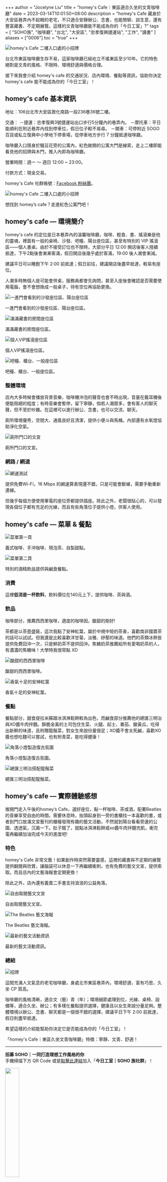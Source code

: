 +++
author = "Jocelyne Liu"
title = "homey's Cafe｜東區適合久坐的文青咖啡廳"
date = 2023-03-14T10:01:50+08:00
description = "homey's Cafe 藏身於大安區巷弄內不起眼的老宅，不只適合安靜辦公、念書，也能閒聊、談生意，還有豐富藏書、不定期展覽。這樣的文青咖啡廳能不能成為你的「今日工室」?"
tags = [
    "SOHO族",
    "咖啡廳",
    "台北",
    "大安區",
    "忠孝復興捷運站",
    "工作",
    "讀書"
]
aliases = ["0006"]
toc = "true"
+++

<img src="1.jpg" alt="homey's Cafe 二樓入口處的小招牌" lazyload />

台北市東區咖啡廳生存不易，這家咖啡廳已經屹立不搖東區至少10年。它的特色絕對是文青的風格、不限時、環境舒適與價格合理。

接下來我會介紹 homey's cafe 的交通狀況、店內環境、餐點等資訊，協助你決定 homey's cafe 能不能成為你的「今日工室」！

## homey's cafe 基本資訊

地址：106台北市大安區敦化南路一段236巷36號二樓。

交通：
－捷運：忠孝復興3號捷運站出口步行5分鐘內的巷弄內。
－摩托車：平日能順利在附近巷弄內找到停車位，假日位子較不易尋。
－開車：可停附近 SOGO 百貨或私立復興中小學地下停車場，從停車地方步行 7 分鐘抵達咖啡廳。

咖啡廳入口隱身於騷豆花旁的公寓內，紅色敞開的公寓大門是線索，走上二樓即能看見他的招牌與木門，推入內即為咖啡廳。

營業時間：週一 ～ 週日 12:00 ~ 23:00。

付款方式：現金交易。

homey's Cafe 社群帳號：[Facebook 粉絲團](https://www.facebook.com/homeyscafe/?locale=zh_TW)。

<img src="2.jpg" alt="homey's Cafe 二樓入口處的小招牌" lazyload />

想找到 homey’s cafe？走進紅色公寓門吧！

## homey's cafe — 環境簡介

homey's cafe 的定位是日本巷弄內的溫馨咖啡廳，咖啡、輕食、書、搖滾樂是他的靈魂，裡面有一般的桌椅、沙發、吧檯、陽台座位區，甚至有特別的 VIP 搖滾區——個人書桌。由於不接受訂位也不限時，大部分平日 12:00 開店後客人陸續抵達，下午2點後會漸漸客滿，假日開店後幾乎處於客滿，19:00 後人潮會漸減。

建議平日可以睡飽下午 2:00 前抵達；假日前往，建議開店後盡早抵達，較易有座位。

人潮多時無個人座可能會併桌，服務員都會先詢問，甚至入座後會確認是否需要使用電腦，會不會想換成一般桌子，待有空位再協助更換。

<img src="3.jpg" alt="一進門會看到的沙發座位區、陽台座位區" lazyload />

一進門會看到的沙發座位區、陽台座位區。

<img src="4.jpg" alt="滿滿藏書的房間座位區" lazyload />

滿滿藏書的房間座位區。

<img src="5.jpg" alt="個人VIP搖滾座位區" lazyload />

個人VIP搖滾座位區。

<img src="6.jpg" alt="吧檯、櫃台、一般座位區" lazyload />

吧檯、櫃台、一般座位區。

### 整體環境

店內大多時候會播放背景音樂，咖啡機沖泡的聲音也會不時出現，音量在戴耳機後便能阻絕的程度；有時音樂會暫停，留下寧靜，倘若人潮眾多，會有客人的聊天聲，但不至於吵雜。在這裡可以進行辦公、念書，也可以交流、聊天。

廁所環境優秀，空間大、通風良好且清潔，提供小便斗與馬桶。內部還有水氧燈協助淨化空氣。

<img src="8.jpg" alt="廁所門口的文宣" lazyload />

廁所門口的文宣。

### 網路 / 網速

<img src="7.png" alt="網速測試" lazyload />

提供免費Wi-Fi，16 Mbps 的網速算表現還不錯，只是可能會斷線，需要手動重新連線。

但幾乎每個方便使用筆電的座位旁都提供插座。除此之外，老闆很貼心的，可以發現各個位子都有充足的光線，而且有些角落位子提供小燈，供客人使用。

## homey's cafe — 菜單 & 餐點

<img src="9.jpg" alt="菜單第一頁" lazyload />

義式咖啡、手沖咖啡、現泡茶、自製甜點。

<img src="10.jpg" alt="菜單第二頁" lazyload />

特別的酒精飲品提供與鹹食餐點。

### 消費

這裡**低消是一杯飲料**，飲料價位在140元上下，提供咖啡、茶與酒。

### 飲品

咖啡部分，推薦西西里咖啡，適度的咖啡因，酸甜的剛好!

茶都是以茶壺盛裝，這次我點了安神紅葉，屬於中規中矩的茶香，喜歡南非國寶茶的話可以試試。但我還是比較喜歡洋甘菊，淡雅、紓壓的味道。他們的茶類冰熱皆提供免費回沖一次，只是鮮奶茶不提供回沖。焦糖奶茶推薦給所有愛喝奶茶的人，有濃濃的焦糖味！大學時我很常點 XD

<img src="12.jpg" alt="酸甜的西西里咖啡" lazyload />

酸甜的西西里咖啡。

<img src="13.jpg" alt="香氣十足的安神紅葉" lazyload />

香氣十足的安神紅葉。

### 餐點

餐點部分，甜食提拉米蘇跟冰淇淋鬆餅較為出色，而鹹食部分推薦他的總匯三明治與XO醬牛肉拌麵。酥脆金黃的土司包住生菜、火腿、起士、番茄、酸黃瓜，吃得出新鮮的味道，且附贈龍鬚菜，對女生來說份量很足；XO醬不會太死鹹，喜歡XO醬也想吃麵可以嘗試，也有附青菜，能吃得健康！

<img src="11.jpg" alt="角落小燈製造復古氛圍" lazyload />

角落小燈製造復古氛圍。

<img src="14.jpg" alt="總匯三明治搭配龍鬚菜" lazyload />

總匯三明治搭配龍鬚菜。

## homey's cafe — 實際體驗感想

推開門走入午後的homey’s Cafe，選好座位，點一杯咖啡、茶或酒，配著Beatles的音樂享受自由的時間。需要休息時，抬頭起身到一旁的書櫃找一本喜歡的書，或者到門口放滿文宣藝刊的櫃檯發現有趣的藝文活動，不然就到陽台看看旁邊的公園、透透氣，沉澱一下。肚子餓了，就點冰淇淋鬆餅或xo醬牛肉拌麵充飢，衝完電再繼續加油完成今天的進度吧! 

### 特色

homey's  Cafe  非常文藝！如果創作時突然需要靈感，這裡的藏書與不定期的展覽提供翻閱與欣賞，讓腦袋可以休息一下再繼續衝刺，也有免費的藝文文宣，提供索取。而且店內的文藝海報會定期更換！

除此之外，店內還有義賣二手書支持浪浪的公益角落。

<img src="15.jpg" alt="自由取閱藝文文宣" lazyload />

自由取閱藝文文宣。

<img src="16.jpg" alt="The Beatles 藝文海報" lazyload />

The Beatles 藝文海報。

<img src="17.jpg" alt="最新的藝文活動資訊" lazyload />

最新的藝文活動資訊。

### 總結

<img src="18.jpg" alt="招牌" lazyload />

這間充滿人文氣息的老宅咖啡廳，身處北市東區巷弄內，環境舒適，富有巧思、久坐 CP 質高。

咖啡廳的風格清晰，適合文（藝）青（年）；環境細節處理到位，光線、桌椅、設備等，適合久坐、辦公；有多樣化餐點提供選擇，健康且以女生來說分量足夠。整體環境以辦公、念書、聊天都是一個很不錯的選擇，建議平日下午 2:00 前抵達，假日則盡早抵達。

希望這樣的介紹能幫助你決定它是否能成為你的「今日工室」！

「homey's Cafe｜東區久坐文青咖啡廳」特徵：寧靜、文青、舒適！

---

**招募 SOHO｜一同打造理想工作風格的你**\
手機掃描下方 QR Code 或是[點擊此連結](https://line.me/ti/g2/p81-vzP_GOANlifYsaK9fzFkCfunayNiXmCiWQ?utm_source=invitation&utm_medium=link_copy&utm_campaign=default)加入「**今日工室｜SOHO 族社群**」！

<img src="line.png" width="30%" >
